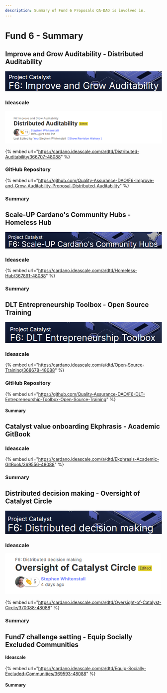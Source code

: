 ```yaml
---
description: Summary of Fund 6 Proposals QA-DAO is involved in.
---
```


# Fund 6 - Summary

## Improve and Grow Auditability - Distributed Auditability

![](../.gitbook/assets/2021-08-30-1-.png)

### Ideascale

![](../.gitbook/assets/2021-08-30.png)

{% embed url="https://cardano.ideascale.com/a/dtd/Distributed-Auditability/366707-48088" %}

### GitHub Repository

{% embed url="https://github.com/Quality-Assurance-DAO/F6-Improve-and-Grow-Auditability-Proposal-Distributed-Auditability" %}

### Summary

## Scale-UP Cardano's Community Hubs - Homeless Hub

![](../.gitbook/assets/2021-08-30-4-.png)

### Ideascale

{% embed url="https://cardano.ideascale.com/a/dtd/Homeless-Hub/367891-48088" %}

### Summary

## DLT Entrepreneurship Toolbox - Open Source Training

![](../.gitbook/assets/2021-08-30-5-.png)

### Ideascale

{% embed url="https://cardano.ideascale.com/a/dtd/Open-Source-Training/368678-48088" %}

### GitHub Repository

{% embed url="https://github.com/Quality-Assurance-DAO/F6-DLT-Entrepreneurship-Toolbox-Open-Source-Training" %}

#### Summary

## Catalyst value onboarding Ekphrasis - Academic GitBook

### Ideascale

{% embed url="https://cardano.ideascale.com/a/dtd/Ekphrasis-Academic-GitBook/369556-48088" %}

#### 

### Summary

## Distributed decision making - Oversight of Catalyst Circle

![](../.gitbook/assets/2021-08-30-2-.png)

### Ideascale

![](../.gitbook/assets/2021-08-30-3-.png)

{% embed url="https://cardano.ideascale.com/a/dtd/Oversight-of-Catalyst-Circle/370088-48088" %}

### Summary



## Fund7 challenge setting - Equip Socially Excluded Communities

#### Ideascale

{% embed url="https://cardano.ideascale.com/a/dtd/Equip-Socially-Excluded-Communities/369593-48088" %}

#### Summary







